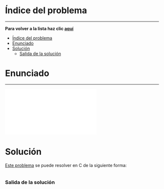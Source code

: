 # Índice del problema

***

**Para volver a la lista haz clic [aquí](./Index.md)**

<!-- TOC -->
* [Índice del problema](#índice-del-problema)
* [Enunciado](#enunciado)
* [Solución](#solución)
    * [Salida de la solución](#salida-de-la-solución)
<!-- TOC -->

# Enunciado

***

![descripcion](./Plantilla2.md "titulo")

# Solución
[Este problema](#enunciado) se puede resolver en C de la siguiente forma:

```c
```

### Salida de la solución

```
```